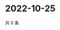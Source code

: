 # 2022-10-25

共 0 条

<!-- BEGIN WEIBO -->
<!-- 最后更新时间 Tue Oct 25 2022 23:11:27 GMT+0800 (China Standard Time) -->

<!-- END WEIBO -->
